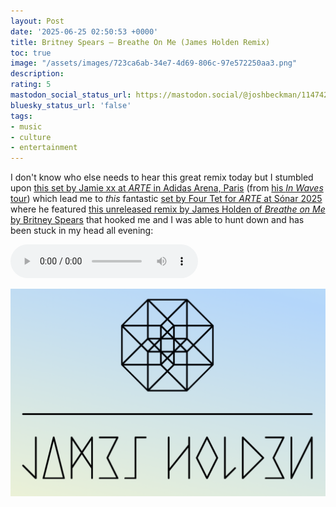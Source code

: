 ```yaml
---
layout: Post
date: '2025-06-25 02:50:53 +0000'
title: Britney Spears – Breathe On Me (James Holden Remix)
toc: true
image: "/assets/images/723ca6ab-34e7-4d69-806c-97e572250aa3.png"
description:
rating: 5
mastodon_social_status_url: https://mastodon.social/@joshbeckman/114742393242325630
bluesky_status_url: 'false'
tags:
- music
- culture
- entertainment
---
```



I don't know who else needs to hear this great remix today but I stumbled upon [this set by Jamie xx at _ARTE_ in Adidas Arena, Paris](https://www.youtube.com/watch?v=P0GpUQpMBZY) (from [his _In Waves_ tour](https://www.joshbeckman.org/blog/attending/jamie-xx-at-aragon)) which lead me to _this_ fantastic [set by Four Tet for _ARTE_ at Sónar 2025](https://www.youtube.com/watch?v=OmC6KIwjgFY&t=649s) where he featured [this unreleased remix by James Holden of _Breathe on Me_ by Britney Spears](https://www.jamesholden.org/index.php?p=12989) that hooked me and I was able to hunt down and has been stuck in my head all evening:

<audio src="https://www.jamesholden.org/audio/britney%20spears%20james%20holden%20vocal.mp3" controls></audio>

<img width="1241" alt="James Holden logo" src="/assets/images/723ca6ab-34e7-4d69-806c-97e572250aa3.png" />

